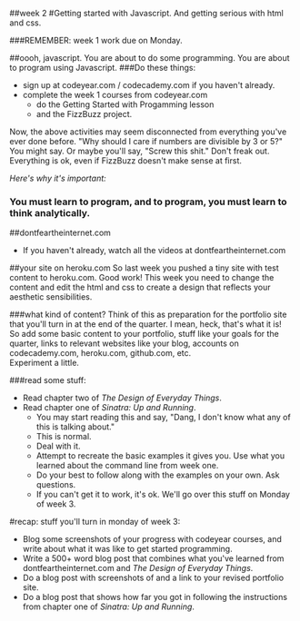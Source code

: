 ##week 2
#Getting started with Javascript. And getting serious with html and css.

###REMEMBER:
week 1 work due on Monday.

##oooh, javascript.
You are about to do some programming. You are about to program using Javascript.
###Do these things:  
- sign up at codeyear.com / codecademy.com if you haven't already.  
- complete the week 1 courses from codeyear.com
  - do the Getting Started with Progamming lesson
  - and the FizzBuzz project.
  
Now, the above activities may seem disconnected from everything you've ever done before. "Why should I care if numbers are divisible by 3 or 5?" You might say. Or maybe you'll say, "Screw this shit." Don't freak out. Everything is ok, even if FizzBuzz doesn't make sense at first.  

_Here's why it's important:_  
### You must learn to program, and to program, you must learn to think analytically.

##dontfeartheinternet.com
- If you haven't already, watch all the videos at dontfeartheinternet.com

##your site on heroku.com
So last week you pushed a tiny site with test content to heroku.com. Good work!
This week you need to change the content and edit the html and css to create a design that reflects your aesthetic sensibilities.

###what kind of content?
Think of this as preparation for the portfolio site that you'll turn in at the end of the quarter. I mean, heck, that's what it is!  
So add some basic content to your portfolio, stuff like your goals for the quarter, links to relevant websites like your blog, accounts on codecademy.com, heroku.com, github.com, etc.  
Experiment a little.  

###read some stuff:
- Read chapter two of _The Design of Everyday Things_.
- Read chapter one of _Sinatra: Up and Running_.
  - You may start reading this and say, "Dang, I don't know what any of this is talking about."
  - This is normal.
  - Deal with it.
  - Attempt to recreate the basic examples it gives you. Use what you learned about the command line from week one.
  - Do your best to follow along with the examples on your own. Ask questions.
  - If you can't get it to work, it's ok. We'll go over this stuff on Monday of week 3.
 
  
#recap: stuff you'll turn in monday of week 3:
- Blog some screenshots of your progress with codeyear courses, and write about what it was like to get started programming.  
- Write a 500+ word blog post that combines what you've learned from dontfeartheinternet.com and _The Design of Everyday Things_.  
- Do a blog post with screenshots of and a link to your revised portfolio site.  
- Do a blog post that shows how far you got in following the instructions from chapter one of _Sinatra: Up and Running_.
